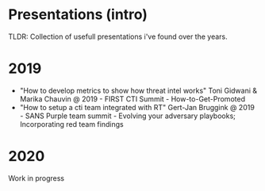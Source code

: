 # Presentations (intro)
TLDR: Collection of usefull presentations i've found over the years.


# 2019 
- "How to develop metrics to show how threat intel works" Toni Gidwani & Marika Chauvin @ 2019 - FIRST CTI Summit - How-to-Get-Promoted
- "How to setup a cti team integrated with RT" Gert-Jan Bruggink @ 2019 - SANS Purple team summit - Evolving your adversary playbooks; Incorporating red team findings

# 2020
Work in progress
